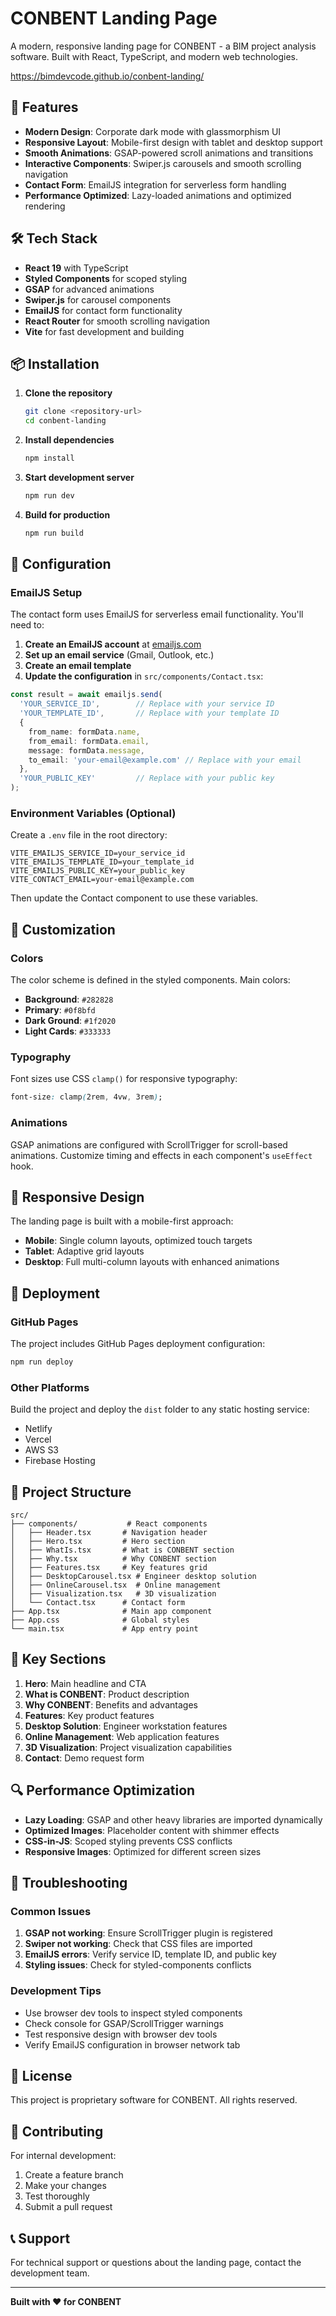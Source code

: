 # CONBENT Landing Page

A modern, responsive landing page for CONBENT - a BIM project analysis software. Built with React, TypeScript, and modern web technologies.

https://bimdevcode.github.io/conbent-landing/

## 🚀 Features

- **Modern Design**: Corporate dark mode with glassmorphism UI
- **Responsive Layout**: Mobile-first design with tablet and desktop support
- **Smooth Animations**: GSAP-powered scroll animations and transitions
- **Interactive Components**: Swiper.js carousels and smooth scrolling navigation
- **Contact Form**: EmailJS integration for serverless form handling
- **Performance Optimized**: Lazy-loaded animations and optimized rendering

## 🛠️ Tech Stack

- **React 19** with TypeScript
- **Styled Components** for scoped styling
- **GSAP** for advanced animations
- **Swiper.js** for carousel components
- **EmailJS** for contact form functionality
- **React Router** for smooth scrolling navigation
- **Vite** for fast development and building

## 📦 Installation

1. **Clone the repository**
   ```bash
   git clone <repository-url>
   cd conbent-landing
   ```

2. **Install dependencies**
   ```bash
   npm install
   ```

3. **Start development server**
   ```bash
   npm run dev
   ```

4. **Build for production**
   ```bash
   npm run build
   ```

## 🔧 Configuration

### EmailJS Setup

The contact form uses EmailJS for serverless email functionality. You'll need to:

1. **Create an EmailJS account** at [emailjs.com](https://www.emailjs.com/)
2. **Set up an email service** (Gmail, Outlook, etc.)
3. **Create an email template**
4. **Update the configuration** in `src/components/Contact.tsx`:

```typescript
const result = await emailjs.send(
  'YOUR_SERVICE_ID',        // Replace with your service ID
  'YOUR_TEMPLATE_ID',       // Replace with your template ID
  {
    from_name: formData.name,
    from_email: formData.email,
    message: formData.message,
    to_email: 'your-email@example.com' // Replace with your email
  },
  'YOUR_PUBLIC_KEY'         // Replace with your public key
);
```

### Environment Variables (Optional)

Create a `.env` file in the root directory:

```env
VITE_EMAILJS_SERVICE_ID=your_service_id
VITE_EMAILJS_TEMPLATE_ID=your_template_id
VITE_EMAILJS_PUBLIC_KEY=your_public_key
VITE_CONTACT_EMAIL=your-email@example.com
```

Then update the Contact component to use these variables.

## 🎨 Customization

### Colors

The color scheme is defined in the styled components. Main colors:

- **Background**: `#282828`
- **Primary**: `#0f8bfd`
- **Dark Ground**: `#1f2020`
- **Light Cards**: `#333333`

### Typography

Font sizes use CSS `clamp()` for responsive typography:

```css
font-size: clamp(2rem, 4vw, 3rem);
```

### Animations

GSAP animations are configured with ScrollTrigger for scroll-based animations. Customize timing and effects in each component's `useEffect` hook.

## 📱 Responsive Design

The landing page is built with a mobile-first approach:

- **Mobile**: Single column layouts, optimized touch targets
- **Tablet**: Adaptive grid layouts
- **Desktop**: Full multi-column layouts with enhanced animations

## 🚀 Deployment

### GitHub Pages

The project includes GitHub Pages deployment configuration:

```bash
npm run deploy
```

### Other Platforms

Build the project and deploy the `dist` folder to any static hosting service:

- Netlify
- Vercel
- AWS S3
- Firebase Hosting

## 📁 Project Structure

```
src/
├── components/           # React components
│   ├── Header.tsx       # Navigation header
│   ├── Hero.tsx         # Hero section
│   ├── WhatIs.tsx       # What is CONBENT section
│   ├── Why.tsx          # Why CONBENT section
│   ├── Features.tsx     # Key features grid
│   ├── DesktopCarousel.tsx # Engineer desktop solution
│   ├── OnlineCarousel.tsx  # Online management
│   ├── Visualization.tsx   # 3D visualization
│   └── Contact.tsx      # Contact form
├── App.tsx              # Main app component
├── App.css              # Global styles
└── main.tsx             # App entry point
```

## 🎯 Key Sections

1. **Hero**: Main headline and CTA
2. **What is CONBENT**: Product description
3. **Why CONBENT**: Benefits and advantages
4. **Features**: Key product features
5. **Desktop Solution**: Engineer workstation features
6. **Online Management**: Web application features
7. **3D Visualization**: Project visualization capabilities
8. **Contact**: Demo request form

## 🔍 Performance Optimization

- **Lazy Loading**: GSAP and other heavy libraries are imported dynamically
- **Optimized Images**: Placeholder content with shimmer effects
- **CSS-in-JS**: Scoped styling prevents CSS conflicts
- **Responsive Images**: Optimized for different screen sizes

## 🐛 Troubleshooting

### Common Issues

1. **GSAP not working**: Ensure ScrollTrigger plugin is registered
2. **Swiper not working**: Check that CSS files are imported
3. **EmailJS errors**: Verify service ID, template ID, and public key
4. **Styling issues**: Check for styled-components conflicts

### Development Tips

- Use browser dev tools to inspect styled components
- Check console for GSAP/ScrollTrigger warnings
- Test responsive design with browser dev tools
- Verify EmailJS configuration in browser network tab

## 📄 License

This project is proprietary software for CONBENT. All rights reserved.

## 🤝 Contributing

For internal development:

1. Create a feature branch
2. Make your changes
3. Test thoroughly
4. Submit a pull request

## 📞 Support

For technical support or questions about the landing page, contact the development team.

---

**Built with ❤️ for CONBENT**
